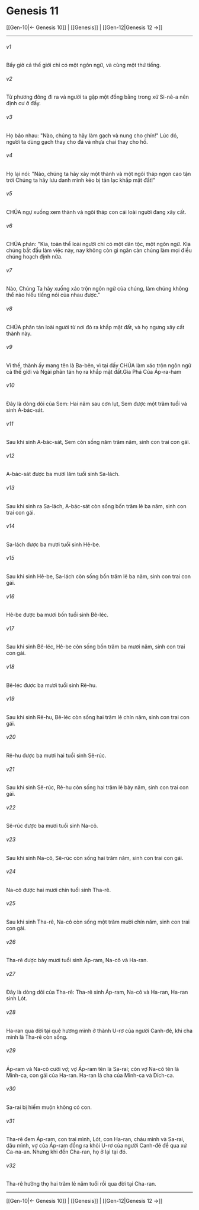# Genesis 11

[[Gen-10|← Genesis 10]] | [[Genesis]] | [[Gen-12|Genesis 12 →]]
***



###### v1 
Bấy giờ cả thế giới chỉ có một ngôn ngữ, và cùng một thứ tiếng. 

###### v2 
Từ phương đông đi ra và người ta gặp một đồng bằng trong xứ Si-nê-a nên định cư ở đấy. 

###### v3 
Họ bảo nhau: "Nào, chúng ta hãy làm gạch và nung cho chín!" Lúc đó, người ta dùng gạch thay cho đá và nhựa chai thay cho hồ. 

###### v4 
Họ lại nói: "Nào, chúng ta hãy xây một thành và một ngôi tháp ngọn cao tận trời Chúng ta hãy lưu danh mình kẻo bị tản lạc khắp mặt đất!" 

###### v5 
CHÚA ngự xuống xem thành và ngôi tháp con cái loài người đang xây cất. 

###### v6 
CHÚA phán: "Kìa, toàn thể loài người chỉ có một dân tộc, một ngôn ngữ. Kìa chúng bắt đầu làm việc này, nay không còn gì ngăn cản chúng làm mọi điều chúng hoạch định nữa. 

###### v7 
Nào, Chúng Ta hãy xuống xáo trộn ngôn ngữ của chúng, làm chúng không thể nào hiểu tiếng nói của nhau được." 

###### v8 
CHÚA phân tán loài người từ nơi đó ra khắp mặt đất, và họ ngưng xây cất thành này. 

###### v9 
Vì thế, thành ấy mang tên là Ba-bên, vì tại đấy CHÚA làm xáo trộn ngôn ngữ cả thế giới và Ngài phân tán họ ra khắp mặt đất.Gia Phả Của Áp-ra-ham 

###### v10 
Đây là dòng dõi của Sem: Hai năm sau cơn lụt, Sem được một trăm tuổi và sinh A-bác-sát. 

###### v11 
Sau khi sinh A-bác-sát, Sem còn sống năm trăm năm, sinh con trai con gái. 

###### v12 
A-bác-sát được ba mươi lăm tuổi sinh Sa-lách. 

###### v13 
Sau khi sinh ra Sa-lách, A-bác-sát còn sống bốn trăm lẻ ba năm, sinh con trai con gái. 

###### v14 
Sa-lách được ba mươi tuổi sinh Hê-be. 

###### v15 
Sau khi sinh Hê-be, Sa-lách còn sống bốn trăm lẻ ba năm, sinh con trai con gái. 

###### v16 
Hê-be được ba mươi bốn tuổi sinh Bê-léc. 

###### v17 
Sau khi sinh Bê-léc, Hê-be còn sống bốn trăm ba mươi năm, sinh con trai con gái. 

###### v18 
Bê-léc được ba mươi tuổi sinh Rê-hu. 

###### v19 
Sau khi sinh Rê-hu, Bê-léc còn sống hai trăm lẻ chín năm, sinh con trai con gái. 

###### v20 
Rê-hu được ba mươi hai tuổi sinh Sê-rúc. 

###### v21 
Sau khi sinh Sê-rúc, Rê-hu còn sống hai trăm lẻ bảy năm, sinh con trai con gái. 

###### v22 
Sê-rúc được ba mươi tuổi sinh Na-cô. 

###### v23 
Sau khi sinh Na-cô, Sê-rúc còn sống hai trăm năm, sinh con trai con gái. 

###### v24 
Na-cô được hai mươi chín tuổi sinh Tha-rê. 

###### v25 
Sau khi sinh Tha-rê, Na-cô còn sống một trăm mười chín năm, sinh con trai con gái. 

###### v26 
Tha-rê được bảy mươi tuổi sinh Áp-ram, Na-cô và Ha-ran. 

###### v27 
Đây là dòng dõi của Tha-rê: Tha-rê sinh Áp-ram, Na-cô và Ha-ran, Ha-ran sinh Lót. 

###### v28 
Ha-ran qua đời tại quê hương mình ở thành U-rơ của người Canh-đê, khi cha mình là Tha-rê còn sống. 

###### v29 
Áp-ram và Na-cô cưới vợ; vợ Áp-ram tên là Sa-rai; còn vợ Na-cô tên là Minh-ca, con gái của Ha-ran. Ha-ran là cha của Minh-ca và Dích-ca. 

###### v30 
Sa-rai bị hiếm muộn không có con. 

###### v31 
Tha-rê đem Áp-ram, con trai mình, Lót, con Ha-ran, cháu mình và Sa-rai, dâu mình, vợ của Áp-ram đồng ra khỏi U-rơ của người Canh-đê để qua xứ Ca-na-an. Nhưng khi đến Cha-ran, họ ở lại tại đó. 

###### v32 
Tha-rê hưởng thọ hai trăm lẻ năm tuổi rồi qua đời tại Cha-ran.

***
[[Gen-10|← Genesis 10]] | [[Genesis]] | [[Gen-12|Genesis 12 →]]
